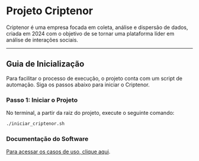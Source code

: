 
# Projeto Criptenor

Criptenor é uma empresa focada em coleta, análise e dispersão de dados, criada em 2024 com o objetivo de se tornar uma plataforma líder em análise de interações sociais.  

---

## Guia de Inicialização

Para facilitar o processo de execução, o projeto conta com um script de automação. Siga os passos abaixo para iniciar o Criptenor.

### Passo 1: Iniciar o Projeto

No terminal, a partir da raiz do projeto, execute o seguinte comando:

```bash
./iniciar_criptenor.sh
```

### Documentação do Software
[Para acessar os casos de uso, clique aqui](documentacao/casos_de_uso.md).

